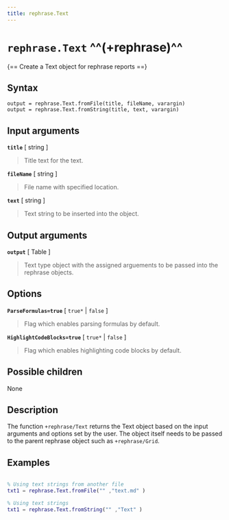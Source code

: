 ```yaml
---
title: rephrase.Text
---
```


# `rephrase.Text` ^^(+rephrase)^^

{== Create a Text object for rephrase reports ==}


## Syntax 

    output = rephrase.Text.fromFile(title, fileName, varargin)
    output = rephrase.Text.fromString(title, text, varargin)

## Input arguments 

__`title`__ [ string ]
> 
> Title text for the text.
> 

__`fileName`__ [ string ]
> 
> File name with specified location.
> 

__`text`__ [ string ]
> 
> Text string to be inserted into the object.
> 

## Output arguments 

__`output`__ [ Table ]
> 
> Text type object with the assigned arguements to be passed
> into the rephrase objects.
> 

## Options 

__`ParseFormulas=true`__ [ `true*` | `false` ]
> 
> Flag which enables parsing formulas by default.
> 

__`HighlightCodeBlocks=true`__ [ `true*` | `false` ]
> 
> Flag which enables highlighting code blocks by default.
> 

## Possible children

None

## Description 

The function `+rephrase/Text` returns the Text object based on the input arguments and options set by the user. The object itself needs to be passed to the parent rephrase object such as `+rephrase/Grid`.

## Examples

```matlab

% Using text strings from another file
txt1 = rephrase.Text.fromFile("" ,"text.md" )

% Using text strings
txt1 = rephrase.Text.fromString("" ,"Text" )

```
